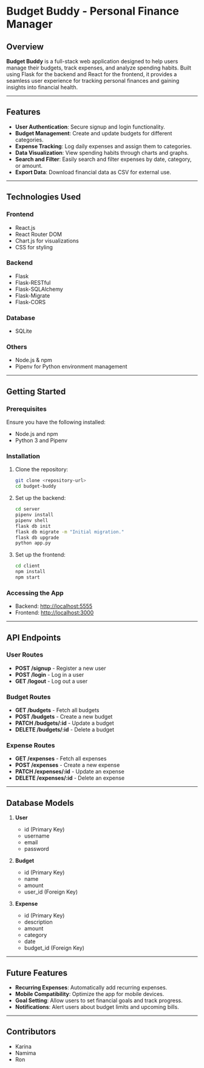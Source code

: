 # Budget Buddy - Personal Finance Manager

## Overview
**Budget Buddy** is a full-stack web application designed to help users manage their budgets, track expenses, and analyze spending habits. Built using Flask for the backend and React for the frontend, it provides a seamless user experience for tracking personal finances and gaining insights into financial health.

---

## Features
- **User Authentication**: Secure signup and login functionality.
- **Budget Management**: Create and update budgets for different categories.
- **Expense Tracking**: Log daily expenses and assign them to categories.
- **Data Visualization**: View spending habits through charts and graphs.
- **Search and Filter**: Easily search and filter expenses by date, category, or amount.
- **Export Data**: Download financial data as CSV for external use.

---

## Technologies Used
### Frontend
- React.js
- React Router DOM
- Chart.js for visualizations
- CSS for styling

### Backend
- Flask
- Flask-RESTful
- Flask-SQLAlchemy
- Flask-Migrate
- Flask-CORS

### Database
- SQLite

### Others
- Node.js & npm
- Pipenv for Python environment management

---

## Getting Started

### Prerequisites
Ensure you have the following installed:
- Node.js and npm
- Python 3 and Pipenv

### Installation
1. Clone the repository:
   ```bash
   git clone <repository-url>
   cd budget-buddy
   ```

2. Set up the backend:
   ```bash
   cd server
   pipenv install
   pipenv shell
   flask db init
   flask db migrate -m "Initial migration."
   flask db upgrade
   python app.py
   ```

3. Set up the frontend:
   ```bash
   cd client
   npm install
   npm start
   ```

### Accessing the App
- Backend: [http://localhost:5555](http://localhost:5555)
- Frontend: [http://localhost:3000](http://localhost:3000)

---

## API Endpoints
### User Routes
- **POST /signup** - Register a new user
- **POST /login** - Log in a user
- **GET /logout** - Log out a user

### Budget Routes
- **GET /budgets** - Fetch all budgets
- **POST /budgets** - Create a new budget
- **PATCH /budgets/:id** - Update a budget
- **DELETE /budgets/:id** - Delete a budget

### Expense Routes
- **GET /expenses** - Fetch all expenses
- **POST /expenses** - Create a new expense
- **PATCH /expenses/:id** - Update an expense
- **DELETE /expenses/:id** - Delete an expense

---

## Database Models
1. **User**
   - id (Primary Key)
   - username
   - email
   - password

2. **Budget**
   - id (Primary Key)
   - name
   - amount
   - user_id (Foreign Key)

3. **Expense**
   - id (Primary Key)
   - description
   - amount
   - category
   - date
   - budget_id (Foreign Key)

---

## Future Features
- **Recurring Expenses**: Automatically add recurring expenses.
- **Mobile Compatibility**: Optimize the app for mobile devices.
- **Goal Setting**: Allow users to set financial goals and track progress.
- **Notifications**: Alert users about budget limits and upcoming bills.

---

## Contributors
- Karina 
- Namima
- Ron
